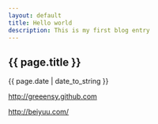 ```yaml
---
layout: default
title: Hello world
description: This is my first blog entry
---
```

<h2>{{ page.title }}</h2>
<p>{{ page.date | date_to_string }}</p>
<p><a href="http://greeensy.github.com">http://greeensy.github.com</a></p>
<p><a href="http://beiyuu.com/">http://beiyuu.com/</a></p>